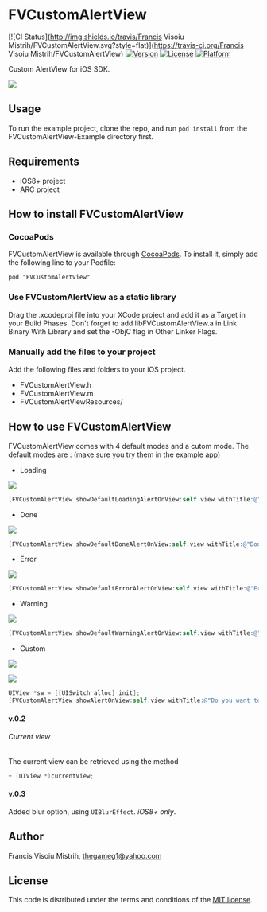 # FVCustomAlertView

[![CI Status](http://img.shields.io/travis/Francis Visoiu Mistrih/FVCustomAlertView.svg?style=flat)](https://travis-ci.org/Francis Visoiu Mistrih/FVCustomAlertView)
[![Version](https://img.shields.io/cocoapods/v/FVCustomAlertView.svg?style=flat)](http://cocoadocs.org/docsets/FVCustomAlertView)
[![License](https://img.shields.io/cocoapods/l/FVCustomAlertView.svg?style=flat)](http://cocoadocs.org/docsets/FVCustomAlertView)
[![Platform](https://img.shields.io/cocoapods/p/FVCustomAlertView.svg?style=flat)](http://cocoadocs.org/docsets/FVCustomAlertView)

Custom AlertView for iOS SDK.

[![](http://epimeros.francisvm.com/FVCustomAlertView/1_th.png)](http://epimeros.francisvm.com/FVCustomAlertView/1.png)

## Usage

To run the example project, clone the repo, and run `pod install` from the FVCustomAlertView-Example directory first.

## Requirements

* iOS8+ project
* ARC project

## How to install FVCustomAlertView

### CocoaPods
FVCustomAlertView is available through [CocoaPods](http://cocoapods.org). To install
it, simply add the following line to your Podfile:

    pod "FVCustomAlertView"

### Use FVCustomAlertView as a static library
Drag the .xcodeproj file into your XCode project and add it as a Target in your Build Phases. Don't forget to add libFVCustomAlertView.a in Link Binary With Library and set the -ObjC flag in Other Linker Flags.

### Manually add the files to your project

Add the following files and folders to your iOS project.

* FVCustomAlertView.h
* FVCustomAlertView.m
* FVCustomAlertViewResources/

## How to use FVCustomAlertView

FVCustomAlertView comes with 4 default modes and a cutom mode.
The default modes are : (make sure you try them in the example app)

* Loading

[![](http://epimeros.francisvm.com/FVCustomAlertView/1_th.png)](http://epimeros.francisvm.com/FVCustomAlertView/1.png)
```objective-c
[FVCustomAlertView showDefaultLoadingAlertOnView:self.view withTitle:@"Loading..." withBlur:YES];
```

* Done

[![](http://epimeros.francisvm.com/FVCustomAlertView/2_th.png)](http://epimeros.francisvm.com/FVCustomAlertView/2.png)
```objective-c
[FVCustomAlertView showDefaultDoneAlertOnView:self.view withTitle:@"Done" withBlur:YES];
```

* Error

[![](http://epimeros.francisvm.com/FVCustomAlertView/3_th.png)](http://epimeros.francisvm.com/FVCustomAlertView/3.png)
```objective-c
[FVCustomAlertView showDefaultErrorAlertOnView:self.view withTitle:@"Error" withBlur:YES];
```

* Warning

[![](http://epimeros.francisvm.com/FVCustomAlertView/4_th.png)](http://epimeros.francisvm.com/FVCustomAlertView/4.png)
```objective-c
[FVCustomAlertView showDefaultWarningAlertOnView:self.view withTitle:@"Be careful" withBlur:YES];
```

* Custom

[![](http://epimeros.francisvm.com/FVCustomAlertView/5_th.png)](http://epimeros.francisvm.com/FVCustomAlertView/5.png)

[![](http://epimeros.francisvm.com/FVCustomAlertView/6_th.png)](http://epimeros.francisvm.com/FVCustomAlertView/6.png)
```objective-c
UIView *sw = [[UISwitch alloc] init];
[FVCustomAlertView showAlertOnView:self.view withTitle:@"Do you want to recieve notifications from us?"titleColor:[UIColor whiteColor] width:120 height:140 blur:YES backgroundImage:nil backgroundColor:[UIColor blackColor] cornerRadius:20 shadowAlpha:0.2 alpha:0.8 contentView:sw type:FVAlertTypeCustom];
```

#### v.0.2
###### Current view
The current view can be retrieved using the method
```objective-c
+ (UIView *)currentView;
```

#### v.0.3
Added blur option, using `UIBlurEffect`. *iOS8+ only*.

## Author

Francis Visoiu Mistrih, thegameg1@yahoo.com

## License

This code is distributed under the terms and conditions of the [MIT license](LICENSE).
